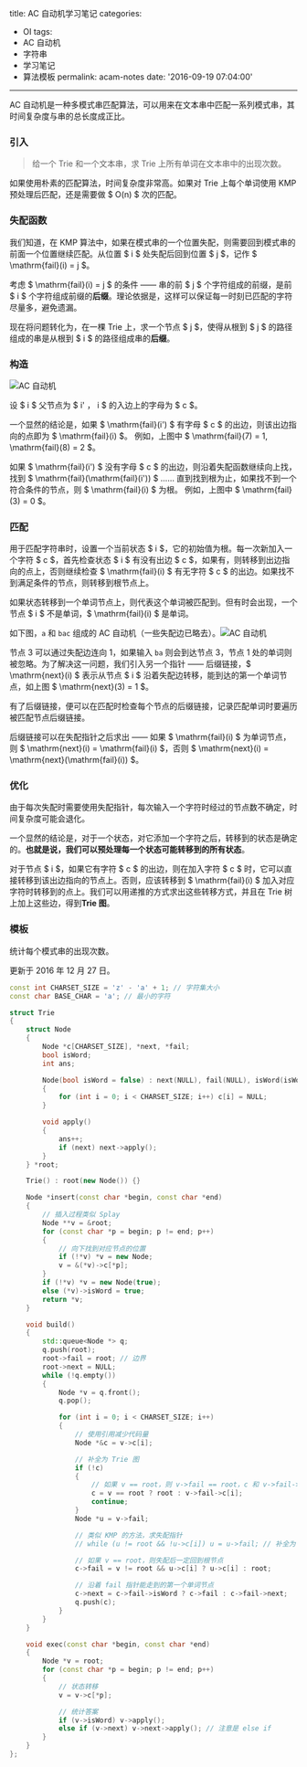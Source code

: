title: AC 自动机学习笔记
categories:
  - OI
tags:
  - AC 自动机
  - 字符串
  - 学习笔记
  - 算法模板
permalink: acam-notes
date: '2016-09-19 07:04:00'
---

AC 自动机是一种多模式串匹配算法，可以用来在文本串中匹配一系列模式串，其时间复杂度与串的总长度成正比。

<!-- more -->

### 引入

> 给一个 Trie 和一个文本串，求 Trie 上所有单词在文本串中的出现次数。

如果使用朴素的匹配算法，时间复杂度非常高。如果对 Trie 上每个单词使用 KMP 预处理后匹配，还是需要做 $ O(n) $ 次的匹配。

### 失配函数

我们知道，在 KMP 算法中，如果在模式串的一个位置失配，则需要回到模式串的前面一个位置继续匹配。从位置 $ i $ 处失配后回到位置 $ j $，记作 $ \mathrm{fail}(i) = j $。

考虑 $ \mathrm{fail}(i) = j $ 的条件 —— 串的前 $ j $ 个字符组成的前缀，是前 $ i $ 个字符组成前缀的**后缀**。理论依据是，这样可以保证每一时刻已匹配的字符尽量多，避免遗漏。

现在将问题转化为，在一棵 Trie 上，求一个节点 $ j $，使得从根到 $ j $ 的路径组成的串是从根到 $ i $ 的路径组成串的**后缀**。

### 构造

![AC 自动机](acam-notes/acam.svg)

设 $ i $ 父节点为 $ i' $，$ i $ 的入边上的字母为 $ c $。

一个显然的结论是，如果 $ \mathrm{fail}(i') $ 有字母 $ c $ 的出边，则该出边指向的点即为 $ \mathrm{fail}(i) $。
例如，上图中 $ \mathrm{fail}(7) = 1, \mathrm{fail}(8) = 2 $。

如果 $ \mathrm{fail}(i') $ 没有字母 $ c $ 的出边，则沿着失配函数继续向上找，找到 $ \mathrm{fail}(\mathrm{fail}(i')) $ …… 直到找到根为止，如果找不到一个符合条件的节点，则 $ \mathrm{fail}(i) $ 为根。
例如，上图中 $ \mathrm{fail}(3) = 0 $。

### 匹配

用于匹配字符串时，设置一个当前状态 $ i $，它的初始值为根。每一次新加入一个字符 $ c $，首先检查状态 $ i $ 有没有出边 $ c $，如果有，则转移到出边指向的点上，否则继续检查 $ \mathrm{fail}(i) $ 有无字符 $ c $ 的出边。如果找不到满足条件的节点，则转移到根节点上。

如果状态转移到一个单词节点上，则代表这个单词被匹配到。但有时会出现，一个节点 $ i $ 不是单词，$ \mathrm{fail}(i) $ 是单词。

如下图，`a` 和 `bac` 组成的 AC 自动机（一些失配边已略去）。![AC 自动机](acam-notes/acam2.svg)

节点 3 可以通过失配边连向 1，如果输入 `ba` 则会到达节点 3，节点 1 处的单词则被忽略。为了解决这一问题，我们引入另一个指针 —— 后缀链接，$ \mathrm{next}(i) $ 表示从节点 $ i $ 沿着失配边转移，能到达的第一个单词节点，如上图 $ \mathrm{next}(3) = 1 $。

有了后缀链接，便可以在匹配时检查每个节点的后缀链接，记录匹配单词时要遍历被匹配节点后缀链接。

后缀链接可以在失配指针之后求出 —— 如果 $ \mathrm{fail}(i) $ 为单词节点，则 $ \mathrm{next}(i) = \mathrm{fail}(i) $，否则 $ \mathrm{next}(i) = \mathrm{next}(\mathrm{fail}(i)) $。

### 优化

由于每次失配时需要使用失配指针，每次输入一个字符时经过的节点数不确定，时间复杂度可能会退化。

一个显然的结论是，对于一个状态，对它添加一个字符之后，转移到的状态是确定的。**也就是说，我们可以预处理每一个状态可能转移到的所有状态**。

对于节点 $ i $，如果它有字符 $ c $ 的出边，则在加入字符 $ c $ 时，它可以直接转移到该出边指向的节点上。否则，应该转移到 $ \mathrm{fail}(i) $ 加入对应字符时转移到的点上。我们可以用递推的方式求出这些转移方式，并且在 Trie 树上加上这些边，得到**Trie 图**。

### 模板

统计每个模式串的出现次数。

更新于 2016 年 12 月 27 日。


```cpp
const int CHARSET_SIZE = 'z' - 'a' + 1; // 字符集大小
const char BASE_CHAR = 'a'; // 最小的字符

struct Trie
{
    struct Node
    {
        Node *c[CHARSET_SIZE], *next, *fail;
        bool isWord;
        int ans;

        Node(bool isWord = false) : next(NULL), fail(NULL), isWord(isWord)
        {
            for (int i = 0; i < CHARSET_SIZE; i++) c[i] = NULL;
        }

        void apply()
        {
            ans++;
            if (next) next->apply();
        }
    } *root;

    Trie() : root(new Node()) {}

    Node *insert(const char *begin, const char *end)
    {
        // 插入过程类似 Splay
        Node **v = &root;
        for (const char *p = begin; p != end; p++)
        {
            // 向下找到对应节点的位置
            if (!*v) *v = new Node;
            v = &(*v)->c[*p];
        }
        if (!*v) *v = new Node(true);
        else (*v)->isWord = true;
        return *v;
    }

    void build()
    {
        std::queue<Node *> q;
        q.push(root);
        root->fail = root; // 边界
        root->next = NULL;
        while (!q.empty())
        {
            Node *v = q.front();
            q.pop();

            for (int i = 0; i < CHARSET_SIZE; i++)
            {
                // 使用引用减少代码量
                Node *&c = v->c[i];

                // 补全为 Trie 图
                if (!c)
                {
                    // 如果 v == root，则 v->fail == root，c 和 v->fail->c[i] 是同一个变量
                    c = v == root ? root : v->fail->c[i];
                    continue;
                }
                Node *u = v->fail;

                // 类似 KMP 的方法，求失配指针
                // while (u != root && !u->c[i]) u = u->fail; // 补全为 Trie 图，此行可省略

                // 如果 v == root，则失配后一定回到根节点
                c->fail = v != root && u->c[i] ? u->c[i] : root;

                // 沿着 fail 指针能走到的第一个单词节点
                c->next = c->fail->isWord ? c->fail : c->fail->next;
                q.push(c);
            }
        }
    }

    void exec(const char *begin, const char *end)
    {
        Node *v = root;
        for (const char *p = begin; p != end; p++)
        {
            // 状态转移
            v = v->c[*p];

            // 统计答案
            if (v->isWord) v->apply();
            else if (v->next) v->next->apply(); // 注意是 else if
        }
    }
};
```